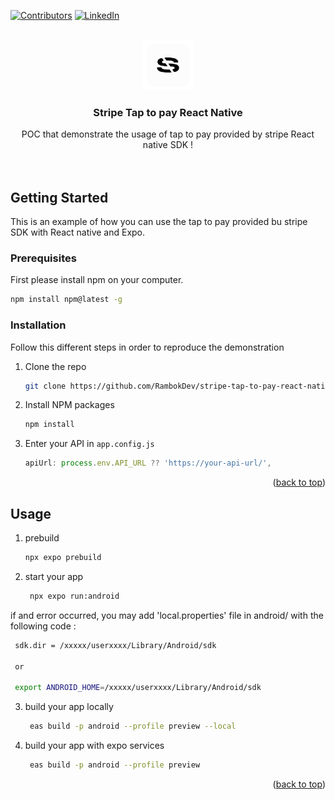 
[![Contributors][contributors-shield]][contributors-url]
[![LinkedIn][linkedin-shield]][linkedin-url]


<!-- PROJECT LOGO -->
<br />
<div align="center">
  <a href="https://github.com/RambokDev/stripe-tap-to-pay-react-native">
    <img src="images/logo.png" alt="Logo" width="80" height="80">
  </a>
<h3 align="center">Stripe Tap to pay React Native</h3>
  <p align="center">
    POC that demonstrate the usage of tap to pay provided by stripe React native SDK !
    <br />
    <br />
    <br />
  </p>
</div>



<!-- GETTING STARTED -->
## Getting Started

This is an example of how you can use the tap to pay provided bu stripe SDK with React native and Expo.

### Prerequisites

First please install npm on your computer.
  ```sh
  npm install npm@latest -g
  ```

### Installation


Follow this different steps in order to reproduce the demonstration

1. Clone the repo
   ```sh
   git clone https://github.com/RambokDev/stripe-tap-to-pay-react-native.git
   ```
3. Install NPM packages
   ```sh
   npm install
   ```
4. Enter your API in `app.config.js`
   ```js
   apiUrl: process.env.API_URL ?? 'https://your-api-url/',
   ```

<p align="right">(<a href="#readme-top">back to top</a>)</p>



<!-- USAGE EXAMPLES -->
## Usage

1. prebuild
   ```sh
   npx expo prebuild
   ```


2. start your app 
   ```sh
    npx expo run:android
   ```

if and error occurred, you may add 'local.properties' file in android/ with the following code : 
   ```sh
    sdk.dir = /xxxxx/userxxxx/Library/Android/sdk
    
    or 
    
    export ANDROID_HOME=/xxxxx/userxxxx/Library/Android/sdk
   ```

3. build your app locally  
   ```sh
    eas build -p android --profile preview --local 
   ```

4. build your app with expo services
   ```sh
    eas build -p android --profile preview  
   ```
   


<p align="right">(<a href="#readme-top">back to top</a>)</p>


<!-- MARKDOWN LINKS & IMAGES -->
<!-- https://www.markdownguide.org/basic-syntax/#reference-style-links -->
[contributors-shield]: https://img.shields.io/github/contributors/RambokDev/stripe-tap-to-pay-react-native?style=for-the-badge
[contributors-url]: https://github.com/RambokDev/stripe-tap-to-pay-react-native/graphs/contributors
[linkedin-shield]: https://img.shields.io/badge/-LinkedIn-black.svg?style=for-the-badge&logo=linkedin&colorB=555
[linkedin-url]: https://www.linkedin.com/company/soluce-technologies
